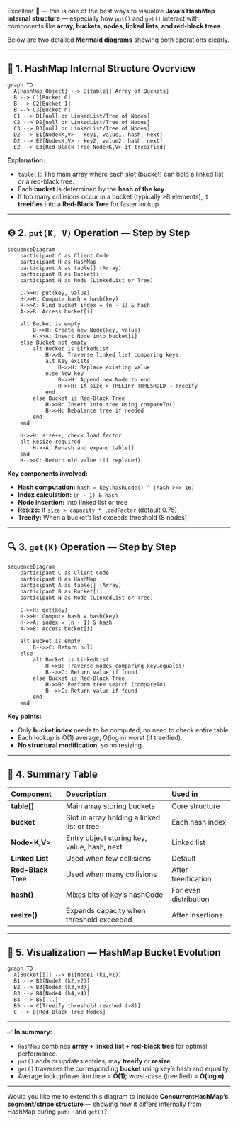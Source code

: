 Excellent 👏 — this is one of the best ways to visualize **Java’s HashMap internal structure** — especially how `put()` and `get()` interact with components like **array, buckets, nodes, linked lists, and red-black trees**.

Below are two detailed **Mermaid diagrams** showing both operations clearly.

---

## 🧱 1. HashMap Internal Structure Overview

```mermaid
graph TD
  A[HashMap Object] --> B[table[] Array of Buckets]
  B --> C1[Bucket 0]
  B --> C2[Bucket 1]
  B --> C3[Bucket n]
  C1 --> D1[null or LinkedList/Tree of Nodes]
  C2 --> D2[null or LinkedList/Tree of Nodes]
  C3 --> D3[null or LinkedList/Tree of Nodes]
  D2 --> E1[Node<K,V> - key1, value1, hash, next]
  D2 --> E2[Node<K,V> - key2, value2, hash, next]
  E2 --> E3[Red-Black Tree Node<K,V> if treeified]
```

**Explanation:**

* `table[]`: The main array where each slot (bucket) can hold a linked list or a red-black tree.
* Each **bucket** is determined by the **hash of the key**.
* If too many collisions occur in a bucket (typically >8 elements), it **treeifies** into a **Red-Black Tree** for faster lookup.

---

## ⚙️ 2. `put(K, V)` Operation — Step by Step

```mermaid
sequenceDiagram
    participant C as Client Code
    participant H as HashMap
    participant A as table[] (Array)
    participant B as Bucket[i]
    participant N as Node (LinkedList or Tree)

    C->>H: put(key, value)
    H->>H: Compute hash = hash(key)
    H->>A: Find bucket index = (n - 1) & hash
    A->>B: Access bucket[i]

    alt Bucket is empty
        B->>H: Create new Node(key, value)
        H->>A: Insert Node into bucket[i]
    else Bucket not empty
        alt Bucket is LinkedList
            H->>B: Traverse linked list comparing keys
            alt Key exists
                B->>H: Replace existing value
            else New key
                B->>H: Append new Node to end
                H->>H: If size > TREEIFY_THRESHOLD → Treeify
            end
        else Bucket is Red-Black Tree
            H->>B: Insert into tree using compareTo()
            B->>H: Rebalance tree if needed
        end
    end

    H->>H: size++, check load factor
    alt Resize required
        H->>A: Rehash and expand table[]
    end
    H-->>C: Return old value (if replaced)
```

**Key components involved:**

* **Hash computation:** `hash = key.hashCode() ^ (hash >>> 16)`
* **Index calculation:** `(n - 1) & hash`
* **Node insertion:** Into linked list or tree
* **Resize:** If `size > capacity * loadFactor` (default 0.75)
* **Treeify:** When a bucket’s list exceeds threshold (8 nodes)

---

## 🔍 3. `get(K)` Operation — Step by Step

```mermaid
sequenceDiagram
    participant C as Client Code
    participant H as HashMap
    participant A as table[] (Array)
    participant B as Bucket[i]
    participant N as Node (LinkedList or Tree)

    C->>H: get(key)
    H->>H: Compute hash = hash(key)
    H->>A: index = (n - 1) & hash
    A->>B: Access bucket[i]

    alt Bucket is empty
        B-->>C: Return null
    else
        alt Bucket is LinkedList
            H->>B: Traverse nodes comparing key.equals()
            B-->>C: Return value if found
        else Bucket is Red-Black Tree
            H->>B: Perform tree search (compareTo)
            B-->>C: Return value if found
        end
    end
```

**Key points:**

* Only **bucket index** needs to be computed; no need to check entire table.
* Each lookup is O(1) average, O(log n) worst (if treeified).
* **No structural modification**, so no resizing.

---

## 🧮 4. Summary Table

| Component          | Description                                 | Used in               |
| :----------------- | :------------------------------------------ | :-------------------- |
| **table[]**        | Main array storing buckets                  | Core structure        |
| **bucket**         | Slot in array holding a linked list or tree | Each hash index       |
| **Node<K,V>**      | Entry object storing key, value, hash, next | Linked list           |
| **Linked List**    | Used when few collisions                    | Default               |
| **Red-Black Tree** | Used when many collisions                   | After treeification   |
| **hash()**         | Mixes bits of key’s hashCode                | For even distribution |
| **resize()**       | Expands capacity when threshold exceeded    | After insertions      |

---

## 🌳 5. Visualization — HashMap Bucket Evolution

```mermaid
graph TD
  A[Bucket[i]] --> B1[Node1 (k1,v1)]
  B1 --> B2[Node2 (k2,v2)]
  B2 --> B3[Node3 (k3,v3)]
  B3 --> B4[Node4 (k4,v4)]
  B4 --> B5[...]
  B5 --> C[Treeify threshold reached (>8)]
  C --> D[Red-Black Tree Nodes]
```

---

✅ **In summary:**

* `HashMap` combines **array + linked list + red-black tree** for optimal performance.
* `put()` adds or updates entries; may **treeify** or **resize**.
* `get()` traverses the corresponding **bucket** using key’s hash and equality.
* Average lookup/insertion time = **O(1)**; worst-case (treeified) = **O(log n)**.

---

Would you like me to extend this diagram to include **ConcurrentHashMap’s segment/stripe structure** — showing how it differs internally from HashMap during `put()` and `get()`?

